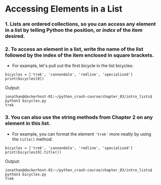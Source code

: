 # Accessing Elements in a List

### 1. Lists are ordered collections, so you can access any element in a list by telling Python the position, or *index* of the item desired. 

### 2. To access an element in a list, write the name of the list followed by the index of the item enclosed in square brackets. 

- For example, let's pull out the first bicycle in the list bicycles:

```
bicycles = ['trek', 'cannondale', 'redline', 'specialized']
print(bicycles[0])
```

Output:

```
jonathan@dockerhost-01:~/python_crash-course/chapter_03/intro_lists$ python3 bicycles.py
trek
```

### 3. You can also use the string methods from Chapter 2 on any element in this list. 

- For example, you can format the element `'trek'` more neatly by using the `title()` method:

```
bicycles = ['trek', 'cannondale', 'redline', 'specialized']
print(bicycles[0].title())
```

Output:

```
jonathan@dockerhost-01:~/python_crash-course/chapter_03/intro_lists$ python3 bicycles.py
Trek
```